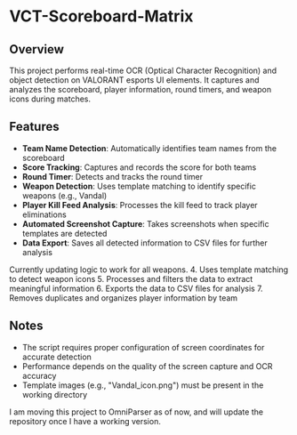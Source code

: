 # VCT-Scoreboard-Matrix

## Overview
This project performs real-time OCR (Optical Character Recognition) and object detection on VALORANT esports UI elements. It captures and analyzes the scoreboard, player information, round timers, and weapon icons during matches.

## Features
- **Team Name Detection**: Automatically identifies team names from the scoreboard
- **Score Tracking**: Captures and records the score for both teams
- **Round Timer**: Detects and tracks the round timer
- **Weapon Detection**: Uses template matching to identify specific weapons (e.g., Vandal)
- **Player Kill Feed Analysis**: Processes the kill feed to track player eliminations
- **Automated Screenshot Capture**: Takes screenshots when specific templates are detected
- **Data Export**: Saves all detected information to CSV files for further analysis

Currently updating logic to work for all weapons.
4. Uses template matching to detect weapon icons
5. Processes and filters the data to extract meaningful information
6. Exports the data to CSV files for analysis
7. Removes duplicates and organizes player information by team

## Notes
- The script requires proper configuration of screen coordinates for accurate detection
- Performance depends on the quality of the screen capture and OCR accuracy
- Template images (e.g., "Vandal_icon.png") must be present in the working directory


I am moving this project to OmniParser as of now, and will update the repository once I have a working version.